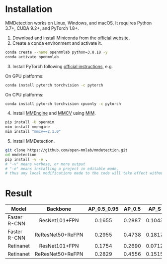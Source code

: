 # Installation
MMDetection works on Linux, Windows, and macOS. It requires Python 3.7+, CUDA 9.2+, and PyTorch 1.8+.

1. Download and install Miniconda from the [official website](https://docs.conda.io/en/latest/miniconda.html).
2. Create a conda environment and activate it.
```bash
conda create --name openmmlab python=3.8.18 -y
conda activate openmmlab
```
3. Install PyTorch following [official instructions](https://pytorch.org/get-started/locally/), e.g.

On GPU platforms:
```bash
conda install pytorch torchvision -c pytorch
```

On CPU platforms:
```bash
conda install pytorch torchvision cpuonly -c pytorch
```

4. Install [MMEngine](https://github.com/open-mmlab/mmengine) and [MMCV](https://github.com/open-mmlab/mmcv) using [MIM](https://github.com/open-mmlab/mim).
```bash
pip install -U openmim
mim install mmengine
mim install "mmcv==2.1.0"
```

5. Install MMDetection.
```bash
git clone https://github.com/open-mmlab/mmdetection.git
cd mmdetection
pip install -v -e .
# "-v" means verbose, or more output
# "-e" means installing a project in editable mode,
# thus any local modifications made to the code will take effect without reinstallation.
```

# Result
| Model | Backbone | AP_0.5_0.95 | AP_0.5 | AP_S | AP_M | AP_L | F1 | Config | Download |
| ------ |:-------------:|:----------------------:|:----------------------:|:----------------------:|:----------------------:|:----------------------:|:----------------------:|:----------------------:|:----------------------:|
| Faster R-CNN | ResNet101+FPN | 0.1655 | 0.2887 | 0.1043 | 0.2219 | 0.3041 | 0.1962 | [config](https://drive.google.com/file/d/1cKF3iFt67XU_e3wqI9XBW4TqJQsP5osH/view?usp=drive_link) | [model](https://drive.google.com/file/d/1CvPknKVzF9U1ezjQQ_y5z58JdVPLLPLH/view?usp=drive_link) |
| Faster R-CNN | ReResNet50+ReFPN | 0.2955 | 0.4738 | 0.1817 | 0.4113 | 0.4449 | 0.2783 | [config](https://drive.google.com/file/d/1QVu-niO-ZNFiEb6_iTxJW0DCk1seLm2c/view?usp=sharing) | [model](https://drive.google.com/file/d/1fNyYheY9ALldg1-uFIoaLIIp2CoRr2qU/view?usp=sharing) |
| Retinanet | ResNet101+FPN | 0.1754 | 0.2690 | 0.0712 | 0.2935 | 0.3260 | 0.2788 | [config](https://drive.google.com/file/d/1fkOPq2Gm364WGE81V6puoawJxF7Fy46e/view?usp=sharing) | [model](https://drive.google.com/file/d/1HUrZlUuXQm716p3v6cFKJZHQG7eJOI7A/view?usp=sharing) |
| Retinanet | ReResNet50+ReFPN | 0.2829 | 0.4556 | 0.1515 | 0.4103 | 0.4539 | 0.1764 | [config](https://drive.google.com/file/d/105OrHoJWPPlgukGcGktA6OMUHhcOFNfr/view?usp=sharing) | [model](https://drive.google.com/file/d/1UwkGbzlAbxOZEb3qVWUkZoRsUrsk66Nu/view?usp=sharing) |